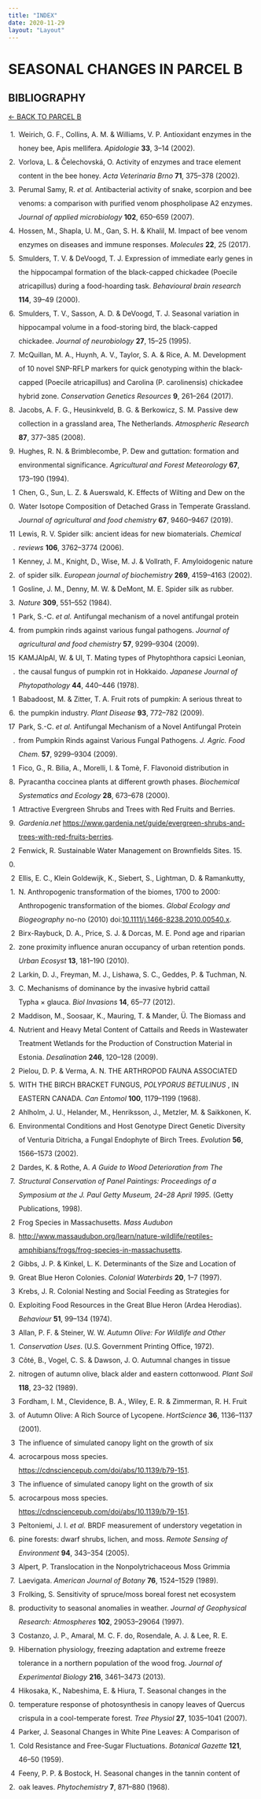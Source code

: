 ```yaml
---
title: "INDEX"
date: 2020-11-29
layout: "Layout"
---
```


# SEASONAL CHANGES IN PARCEL B

## BIBLIOGRAPHY

[← BACK TO PARCEL B](index.md)

<div class="bibliography">
<div class="csl-bib-body" style="line-height: 2; ">
  <div class="csl-entry" style="clear: left; ">
    <div class="csl-left-margin" style="float: left; padding-right: 0.5em;text-align: right; width: 1em;">1.</div><div class="csl-right-inline" style="margin: 0 .4em 0 1.5em;">Weirich, G. F., Collins, A. M. &amp; Williams, V. P. Antioxidant enzymes in the honey bee, Apis mellifera. <i>Apidologie</i> <b>33</b>, 3–14 (2002).</div>
  </div>
  <span class="Z3988" title="url_ver=Z39.88-2004&amp;ctx_ver=Z39.88-2004&amp;rfr_id=info%3Asid%2Fzotero.org%3A2&amp;rft_val_fmt=info%3Aofi%2Ffmt%3Akev%3Amtx%3Ajournal&amp;rft.genre=article&amp;rft.atitle=Antioxidant%20enzymes%20in%20the%20honey%20bee%2C%20Apis%20mellifera&amp;rft.jtitle=Apidologie&amp;rft.volume=33&amp;rft.issue=1&amp;rft.aufirst=Gunter%20F.&amp;rft.aulast=Weirich&amp;rft.au=Gunter%20F.%20Weirich&amp;rft.au=Anita%20M.%20Collins&amp;rft.au=Virginia%20P.%20Williams&amp;rft.date=2002&amp;rft.pages=3%E2%80%9314&amp;rft.spage=3&amp;rft.epage=14"></span>
  <div class="csl-entry" style="clear: left; ">
    <div class="csl-left-margin" style="float: left; padding-right: 0.5em;text-align: right; width: 1em;">2.</div><div class="csl-right-inline" style="margin: 0 .4em 0 1.5em;">Vorlova, L. &amp; Čelechovská, O. Activity of enzymes and trace element content in the bee honey. <i>Acta Veterinaria Brno</i> <b>71</b>, 375–378 (2002).</div>
  </div>
  <span class="Z3988" title="url_ver=Z39.88-2004&amp;ctx_ver=Z39.88-2004&amp;rfr_id=info%3Asid%2Fzotero.org%3A2&amp;rft_val_fmt=info%3Aofi%2Ffmt%3Akev%3Amtx%3Ajournal&amp;rft.genre=article&amp;rft.atitle=Activity%20of%20enzymes%20and%20trace%20element%20content%20in%20the%20bee%20honey&amp;rft.jtitle=Acta%20Veterinaria%20Brno&amp;rft.volume=71&amp;rft.issue=3&amp;rft.aufirst=L.&amp;rft.aulast=Vorlova&amp;rft.au=L.%20Vorlova&amp;rft.au=O.%20%C4%8Celechovsk%C3%A1&amp;rft.date=2002&amp;rft.pages=375%E2%80%93378&amp;rft.spage=375&amp;rft.epage=378"></span>
  <div class="csl-entry" style="clear: left; ">
    <div class="csl-left-margin" style="float: left; padding-right: 0.5em;text-align: right; width: 1em;">3.</div><div class="csl-right-inline" style="margin: 0 .4em 0 1.5em;">Perumal Samy, R. <i>et al.</i> Antibacterial activity of snake, scorpion and bee venoms: a comparison with purified venom phospholipase A2 enzymes. <i>Journal of applied microbiology</i> <b>102</b>, 650–659 (2007).</div>
  </div>
  <span class="Z3988" title="url_ver=Z39.88-2004&amp;ctx_ver=Z39.88-2004&amp;rfr_id=info%3Asid%2Fzotero.org%3A2&amp;rft_val_fmt=info%3Aofi%2Ffmt%3Akev%3Amtx%3Ajournal&amp;rft.genre=article&amp;rft.atitle=Antibacterial%20activity%20of%20snake%2C%20scorpion%20and%20bee%20venoms%3A%20a%20comparison%20with%20purified%20venom%20phospholipase%20A2%20enzymes&amp;rft.jtitle=Journal%20of%20applied%20microbiology&amp;rft.volume=102&amp;rft.issue=3&amp;rft.aufirst=R.&amp;rft.aulast=Perumal%20Samy&amp;rft.au=R.%20Perumal%20Samy&amp;rft.au=P.%20Gopalakrishnakone&amp;rft.au=M.%20M.%20Thwin&amp;rft.au=T.%20K.%20V.%20Chow&amp;rft.au=H.%20Bow&amp;rft.au=E.%20H.%20Yap&amp;rft.au=T.%20W.%20J.%20Thong&amp;rft.date=2007&amp;rft.pages=650%E2%80%93659&amp;rft.spage=650&amp;rft.epage=659"></span>
  <div class="csl-entry" style="clear: left; ">
    <div class="csl-left-margin" style="float: left; padding-right: 0.5em;text-align: right; width: 1em;">4.</div><div class="csl-right-inline" style="margin: 0 .4em 0 1.5em;">Hossen, M., Shapla, U. M., Gan, S. H. &amp; Khalil, M. Impact of bee venom enzymes on diseases and immune responses. <i>Molecules</i> <b>22</b>, 25 (2017).</div>
  </div>
  <span class="Z3988" title="url_ver=Z39.88-2004&amp;ctx_ver=Z39.88-2004&amp;rfr_id=info%3Asid%2Fzotero.org%3A2&amp;rft_val_fmt=info%3Aofi%2Ffmt%3Akev%3Amtx%3Ajournal&amp;rft.genre=article&amp;rft.atitle=Impact%20of%20bee%20venom%20enzymes%20on%20diseases%20and%20immune%20responses&amp;rft.jtitle=Molecules&amp;rft.volume=22&amp;rft.issue=1&amp;rft.aufirst=Md&amp;rft.aulast=Hossen&amp;rft.au=Md%20Hossen&amp;rft.au=Ummay%20Mahfuza%20Shapla&amp;rft.au=Siew%20Hua%20Gan&amp;rft.au=Md%20Khalil&amp;rft.date=2017&amp;rft.pages=25"></span>
  <div class="csl-entry" style="clear: left; ">
    <div class="csl-left-margin" style="float: left; padding-right: 0.5em;text-align: right; width: 1em;">5.</div><div class="csl-right-inline" style="margin: 0 .4em 0 1.5em;">Smulders, T. V. &amp; DeVoogd, T. J. Expression of immediate early genes in the hippocampal formation of the black-capped chickadee (Poecile atricapillus) during a food-hoarding task. <i>Behavioural brain research</i> <b>114</b>, 39–49 (2000).</div>
  </div>
  <span class="Z3988" title="url_ver=Z39.88-2004&amp;ctx_ver=Z39.88-2004&amp;rfr_id=info%3Asid%2Fzotero.org%3A2&amp;rft_val_fmt=info%3Aofi%2Ffmt%3Akev%3Amtx%3Ajournal&amp;rft.genre=article&amp;rft.atitle=Expression%20of%20immediate%20early%20genes%20in%20the%20hippocampal%20formation%20of%20the%20black-capped%20chickadee%20(Poecile%20atricapillus)%20during%20a%20food-hoarding%20task&amp;rft.jtitle=Behavioural%20brain%20research&amp;rft.volume=114&amp;rft.issue=1-2&amp;rft.aufirst=Tom%20V.&amp;rft.aulast=Smulders&amp;rft.au=Tom%20V.%20Smulders&amp;rft.au=Timothy%20J.%20DeVoogd&amp;rft.date=2000&amp;rft.pages=39%E2%80%9349&amp;rft.spage=39&amp;rft.epage=49"></span>
  <div class="csl-entry" style="clear: left; ">
    <div class="csl-left-margin" style="float: left; padding-right: 0.5em;text-align: right; width: 1em;">6.</div><div class="csl-right-inline" style="margin: 0 .4em 0 1.5em;">Smulders, T. V., Sasson, A. D. &amp; DeVoogd, T. J. Seasonal variation in hippocampal volume in a food-storing bird, the black-capped chickadee. <i>Journal of neurobiology</i> <b>27</b>, 15–25 (1995).</div>
  </div>
  <span class="Z3988" title="url_ver=Z39.88-2004&amp;ctx_ver=Z39.88-2004&amp;rfr_id=info%3Asid%2Fzotero.org%3A2&amp;rft_val_fmt=info%3Aofi%2Ffmt%3Akev%3Amtx%3Ajournal&amp;rft.genre=article&amp;rft.atitle=Seasonal%20variation%20in%20hippocampal%20volume%20in%20a%20food-storing%20bird%2C%20the%20black-capped%20chickadee&amp;rft.jtitle=Journal%20of%20neurobiology&amp;rft.volume=27&amp;rft.issue=1&amp;rft.aufirst=T.%20V.&amp;rft.aulast=Smulders&amp;rft.au=T.%20V.%20Smulders&amp;rft.au=A.%20D.%20Sasson&amp;rft.au=T.%20J.%20DeVoogd&amp;rft.date=1995&amp;rft.pages=15%E2%80%9325&amp;rft.spage=15&amp;rft.epage=25"></span>
  <div class="csl-entry" style="clear: left; ">
    <div class="csl-left-margin" style="float: left; padding-right: 0.5em;text-align: right; width: 1em;">7.</div><div class="csl-right-inline" style="margin: 0 .4em 0 1.5em;">McQuillan, M. A., Huynh, A. V., Taylor, S. A. &amp; Rice, A. M. Development of 10 novel SNP-RFLP markers for quick genotyping within the black-capped (Poecile atricapillus) and Carolina (P. carolinensis) chickadee hybrid zone. <i>Conservation Genetics Resources</i> <b>9</b>, 261–264 (2017).</div>
  </div>
  <span class="Z3988" title="url_ver=Z39.88-2004&amp;ctx_ver=Z39.88-2004&amp;rfr_id=info%3Asid%2Fzotero.org%3A2&amp;rft_val_fmt=info%3Aofi%2Ffmt%3Akev%3Amtx%3Ajournal&amp;rft.genre=article&amp;rft.atitle=Development%20of%2010%20novel%20SNP-RFLP%20markers%20for%20quick%20genotyping%20within%20the%20black-capped%20(Poecile%20atricapillus)%20and%20Carolina%20(P.%20carolinensis)%20chickadee%20hybrid%20zone&amp;rft.jtitle=Conservation%20Genetics%20Resources&amp;rft.volume=9&amp;rft.issue=2&amp;rft.aufirst=M.%20A.&amp;rft.aulast=McQuillan&amp;rft.au=M.%20A.%20McQuillan&amp;rft.au=A.%20V.%20Huynh&amp;rft.au=S.%20A.%20Taylor&amp;rft.au=A.%20M.%20Rice&amp;rft.date=2017&amp;rft.pages=261%E2%80%93264&amp;rft.spage=261&amp;rft.epage=264"></span>
  <div class="csl-entry" style="clear: left; ">
    <div class="csl-left-margin" style="float: left; padding-right: 0.5em;text-align: right; width: 1em;">8.</div><div class="csl-right-inline" style="margin: 0 .4em 0 1.5em;">Jacobs, A. F. G., Heusinkveld, B. G. &amp; Berkowicz, S. M. Passive dew collection in a grassland area, The Netherlands. <i>Atmospheric Research</i> <b>87</b>, 377–385 (2008).</div>
  </div>
  <span class="Z3988" title="url_ver=Z39.88-2004&amp;ctx_ver=Z39.88-2004&amp;rfr_id=info%3Asid%2Fzotero.org%3A2&amp;rft_val_fmt=info%3Aofi%2Ffmt%3Akev%3Amtx%3Ajournal&amp;rft.genre=article&amp;rft.atitle=Passive%20dew%20collection%20in%20a%20grassland%20area%2C%20The%20Netherlands&amp;rft.jtitle=Atmospheric%20Research&amp;rft.volume=87&amp;rft.issue=3-4&amp;rft.aufirst=A.%20F.%20G.&amp;rft.aulast=Jacobs&amp;rft.au=A.%20F.%20G.%20Jacobs&amp;rft.au=B.%20G.%20Heusinkveld&amp;rft.au=S.%20M.%20Berkowicz&amp;rft.date=2008&amp;rft.pages=377%E2%80%93385&amp;rft.spage=377&amp;rft.epage=385"></span>
  <div class="csl-entry" style="clear: left; ">
    <div class="csl-left-margin" style="float: left; padding-right: 0.5em;text-align: right; width: 1em;">9.</div><div class="csl-right-inline" style="margin: 0 .4em 0 1.5em;">Hughes, R. N. &amp; Brimblecombe, P. Dew and guttation: formation and environmental significance. <i>Agricultural and Forest Meteorology</i> <b>67</b>, 173–190 (1994).</div>
  </div>
  <span class="Z3988" title="url_ver=Z39.88-2004&amp;ctx_ver=Z39.88-2004&amp;rfr_id=info%3Asid%2Fzotero.org%3A2&amp;rft_val_fmt=info%3Aofi%2Ffmt%3Akev%3Amtx%3Ajournal&amp;rft.genre=article&amp;rft.atitle=Dew%20and%20guttation%3A%20formation%20and%20environmental%20significance&amp;rft.jtitle=Agricultural%20and%20Forest%20Meteorology&amp;rft.volume=67&amp;rft.issue=3-4&amp;rft.aufirst=R.%20N.&amp;rft.aulast=Hughes&amp;rft.au=R.%20N.%20Hughes&amp;rft.au=Peter%20Brimblecombe&amp;rft.date=1994&amp;rft.pages=173%E2%80%93190&amp;rft.spage=173&amp;rft.epage=190"></span>
  <div class="csl-entry" style="clear: left; ">
    <div class="csl-left-margin" style="float: left; padding-right: 0.5em;text-align: right; width: 1em;">10.</div><div class="csl-right-inline" style="margin: 0 .4em 0 1.5em;">Chen, G., Sun, L. Z. &amp; Auerswald, K. Effects of Wilting and Dew on the Water Isotope Composition of Detached Grass in Temperate Grassland. <i>Journal of agricultural and food chemistry</i> <b>67</b>, 9460–9467 (2019).</div>
  </div>
  <span class="Z3988" title="url_ver=Z39.88-2004&amp;ctx_ver=Z39.88-2004&amp;rfr_id=info%3Asid%2Fzotero.org%3A2&amp;rft_val_fmt=info%3Aofi%2Ffmt%3Akev%3Amtx%3Ajournal&amp;rft.genre=article&amp;rft.atitle=Effects%20of%20Wilting%20and%20Dew%20on%20the%20Water%20Isotope%20Composition%20of%20Detached%20Grass%20in%20Temperate%20Grassland&amp;rft.jtitle=Journal%20of%20agricultural%20and%20food%20chemistry&amp;rft.volume=67&amp;rft.issue=34&amp;rft.aufirst=Guo&amp;rft.aulast=Chen&amp;rft.au=Guo%20Chen&amp;rft.au=Luan%20Zi%20Sun&amp;rft.au=Karl%20Auerswald&amp;rft.date=2019&amp;rft.pages=9460%E2%80%939467&amp;rft.spage=9460&amp;rft.epage=9467"></span>
  <div class="csl-entry" style="clear: left; ">
    <div class="csl-left-margin" style="float: left; padding-right: 0.5em;text-align: right; width: 1em;">11.</div><div class="csl-right-inline" style="margin: 0 .4em 0 1.5em;">Lewis, R. V. Spider silk: ancient ideas for new biomaterials. <i>Chemical reviews</i> <b>106</b>, 3762–3774 (2006).</div>
  </div>
  <span class="Z3988" title="url_ver=Z39.88-2004&amp;ctx_ver=Z39.88-2004&amp;rfr_id=info%3Asid%2Fzotero.org%3A2&amp;rft_val_fmt=info%3Aofi%2Ffmt%3Akev%3Amtx%3Ajournal&amp;rft.genre=article&amp;rft.atitle=Spider%20silk%3A%20ancient%20ideas%20for%20new%20biomaterials&amp;rft.jtitle=Chemical%20reviews&amp;rft.volume=106&amp;rft.issue=9&amp;rft.aufirst=Randolph%20V.&amp;rft.aulast=Lewis&amp;rft.au=Randolph%20V.%20Lewis&amp;rft.date=2006&amp;rft.pages=3762%E2%80%933774&amp;rft.spage=3762&amp;rft.epage=3774"></span>
  <div class="csl-entry" style="clear: left; ">
    <div class="csl-left-margin" style="float: left; padding-right: 0.5em;text-align: right; width: 1em;">12.</div><div class="csl-right-inline" style="margin: 0 .4em 0 1.5em;">Kenney, J. M., Knight, D., Wise, M. J. &amp; Vollrath, F. Amyloidogenic nature of spider silk. <i>European journal of biochemistry</i> <b>269</b>, 4159–4163 (2002).</div>
  </div>
  <span class="Z3988" title="url_ver=Z39.88-2004&amp;ctx_ver=Z39.88-2004&amp;rfr_id=info%3Asid%2Fzotero.org%3A2&amp;rft_val_fmt=info%3Aofi%2Ffmt%3Akev%3Amtx%3Ajournal&amp;rft.genre=article&amp;rft.atitle=Amyloidogenic%20nature%20of%20spider%20silk&amp;rft.jtitle=European%20journal%20of%20biochemistry&amp;rft.volume=269&amp;rft.issue=16&amp;rft.aufirst=John%20M.&amp;rft.aulast=Kenney&amp;rft.au=John%20M.%20Kenney&amp;rft.au=David%20Knight&amp;rft.au=Michael%20J.%20Wise&amp;rft.au=Fritz%20Vollrath&amp;rft.date=2002&amp;rft.pages=4159%E2%80%934163&amp;rft.spage=4159&amp;rft.epage=4163"></span>
  <div class="csl-entry" style="clear: left; ">
    <div class="csl-left-margin" style="float: left; padding-right: 0.5em;text-align: right; width: 1em;">13.</div><div class="csl-right-inline" style="margin: 0 .4em 0 1.5em;">Gosline, J. M., Denny, M. W. &amp; DeMont, M. E. Spider silk as rubber. <i>Nature</i> <b>309</b>, 551–552 (1984).</div>
  </div>
  <span class="Z3988" title="url_ver=Z39.88-2004&amp;ctx_ver=Z39.88-2004&amp;rfr_id=info%3Asid%2Fzotero.org%3A2&amp;rft_val_fmt=info%3Aofi%2Ffmt%3Akev%3Amtx%3Ajournal&amp;rft.genre=article&amp;rft.atitle=Spider%20silk%20as%20rubber&amp;rft.jtitle=Nature&amp;rft.volume=309&amp;rft.issue=5968&amp;rft.aufirst=John%20M.&amp;rft.aulast=Gosline&amp;rft.au=John%20M.%20Gosline&amp;rft.au=Mark%20W.%20Denny&amp;rft.au=M.%20Edwin%20DeMont&amp;rft.date=1984&amp;rft.pages=551%E2%80%93552&amp;rft.spage=551&amp;rft.epage=552"></span>
  <div class="csl-entry" style="clear: left; ">
    <div class="csl-left-margin" style="float: left; padding-right: 0.5em;text-align: right; width: 1em;">14.</div><div class="csl-right-inline" style="margin: 0 .4em 0 1.5em;">Park, S.-C. <i>et al.</i> Antifungal mechanism of a novel antifungal protein from pumpkin rinds against various fungal pathogens. <i>Journal of agricultural and food chemistry</i> <b>57</b>, 9299–9304 (2009).</div>
  </div>
  <span class="Z3988" title="url_ver=Z39.88-2004&amp;ctx_ver=Z39.88-2004&amp;rfr_id=info%3Asid%2Fzotero.org%3A2&amp;rft_val_fmt=info%3Aofi%2Ffmt%3Akev%3Amtx%3Ajournal&amp;rft.genre=article&amp;rft.atitle=Antifungal%20mechanism%20of%20a%20novel%20antifungal%20protein%20from%20pumpkin%20rinds%20against%20various%20fungal%20pathogens&amp;rft.jtitle=Journal%20of%20agricultural%20and%20food%20chemistry&amp;rft.volume=57&amp;rft.issue=19&amp;rft.aufirst=Seong-Cheol&amp;rft.aulast=Park&amp;rft.au=Seong-Cheol%20Park&amp;rft.au=Jin-Young%20Kim&amp;rft.au=Jong-Kook%20Lee&amp;rft.au=Indeok%20Hwang&amp;rft.au=Hyeonsook%20Cheong&amp;rft.au=Jae-Woon%20Nah&amp;rft.au=Kyung-Soo%20Hahm&amp;rft.au=Yoonkyung%20Park&amp;rft.date=2009&amp;rft.pages=9299%E2%80%939304&amp;rft.spage=9299&amp;rft.epage=9304"></span>
  <div class="csl-entry" style="clear: left; ">
    <div class="csl-left-margin" style="float: left; padding-right: 0.5em;text-align: right; width: 1em;">15.</div><div class="csl-right-inline" style="margin: 0 .4em 0 1.5em;">KAMJAIpAI, W. &amp; UI, T. Mating types of Phytophthora capsici Leonian, the causal fungus of pumpkin rot in Hokkaido. <i>Japanese Journal of Phytopathology</i> <b>44</b>, 440–446 (1978).</div>
  </div>
  <span class="Z3988" title="url_ver=Z39.88-2004&amp;ctx_ver=Z39.88-2004&amp;rfr_id=info%3Asid%2Fzotero.org%3A2&amp;rft_val_fmt=info%3Aofi%2Ffmt%3Akev%3Amtx%3Ajournal&amp;rft.genre=article&amp;rft.atitle=Mating%20types%20of%20Phytophthora%20capsici%20Leonian%2C%20the%20causal%20fungus%20of%20pumpkin%20rot%20in%20Hokkaido&amp;rft.jtitle=Japanese%20Journal%20of%20Phytopathology&amp;rft.volume=44&amp;rft.issue=4&amp;rft.aufirst=Wichian&amp;rft.aulast=KAMJAIpAI&amp;rft.au=Wichian%20KAMJAIpAI&amp;rft.au=Tadao%20UI&amp;rft.date=1978&amp;rft.pages=440%E2%80%93446&amp;rft.spage=440&amp;rft.epage=446"></span>
  <div class="csl-entry" style="clear: left; ">
    <div class="csl-left-margin" style="float: left; padding-right: 0.5em;text-align: right; width: 1em;">16.</div><div class="csl-right-inline" style="margin: 0 .4em 0 1.5em;">Babadoost, M. &amp; Zitter, T. A. Fruit rots of pumpkin: A serious threat to the pumpkin industry. <i>Plant Disease</i> <b>93</b>, 772–782 (2009).</div>
  </div>
  <span class="Z3988" title="url_ver=Z39.88-2004&amp;ctx_ver=Z39.88-2004&amp;rfr_id=info%3Asid%2Fzotero.org%3A2&amp;rft_val_fmt=info%3Aofi%2Ffmt%3Akev%3Amtx%3Ajournal&amp;rft.genre=article&amp;rft.atitle=Fruit%20rots%20of%20pumpkin%3A%20A%20serious%20threat%20to%20the%20pumpkin%20industry&amp;rft.jtitle=Plant%20Disease&amp;rft.volume=93&amp;rft.issue=8&amp;rft.aufirst=Mohammad&amp;rft.aulast=Babadoost&amp;rft.au=Mohammad%20Babadoost&amp;rft.au=Thomas%20A.%20Zitter&amp;rft.date=2009&amp;rft.pages=772%E2%80%93782&amp;rft.spage=772&amp;rft.epage=782"></span>
  <div class="csl-entry" style="clear: left; ">
    <div class="csl-left-margin" style="float: left; padding-right: 0.5em;text-align: right; width: 1em;">17.</div><div class="csl-right-inline" style="margin: 0 .4em 0 1.5em;">Park, S.-C. <i>et al.</i> Antifungal Mechanism of a Novel Antifungal Protein from Pumpkin Rinds against Various Fungal Pathogens. <i>J. Agric. Food Chem.</i> <b>57</b>, 9299–9304 (2009).</div>
  </div>
  <span class="Z3988" title="url_ver=Z39.88-2004&amp;ctx_ver=Z39.88-2004&amp;rfr_id=info%3Asid%2Fzotero.org%3A2&amp;rft_id=info%3Adoi%2F10.1021%2Fjf902005g&amp;rft_val_fmt=info%3Aofi%2Ffmt%3Akev%3Amtx%3Ajournal&amp;rft.genre=article&amp;rft.atitle=Antifungal%20Mechanism%20of%20a%20Novel%20Antifungal%20Protein%20from%20Pumpkin%20Rinds%20against%20Various%20Fungal%20Pathogens&amp;rft.jtitle=Journal%20of%20Agricultural%20and%20Food%20Chemistry&amp;rft.stitle=J.%20Agric.%20Food%20Chem.&amp;rft.volume=57&amp;rft.issue=19&amp;rft.aufirst=Seong-Cheol&amp;rft.aulast=Park&amp;rft.au=Seong-Cheol%20Park&amp;rft.au=Jin-Young%20Kim&amp;rft.au=Jong-Kook%20Lee&amp;rft.au=Indeok%20Hwang&amp;rft.au=Hyeonsook%20Cheong&amp;rft.au=Jae-Woon%20Nah&amp;rft.au=Kyung-Soo%20Hahm&amp;rft.au=Yoonkyung%20Park&amp;rft.date=2009-10-14&amp;rft.pages=9299-9304&amp;rft.spage=9299&amp;rft.epage=9304&amp;rft.issn=0021-8561%2C%201520-5118&amp;rft.language=en"></span>
  <div class="csl-entry" style="clear: left; ">
    <div class="csl-left-margin" style="float: left; padding-right: 0.5em;text-align: right; width: 1em;">18.</div><div class="csl-right-inline" style="margin: 0 .4em 0 1.5em;">Fico, G., R. Bilia, A., Morelli, I. &amp; Tomè, F. Flavonoid distribution in Pyracantha coccinea plants at different growth phases. <i>Biochemical Systematics and Ecology</i> <b>28</b>, 673–678 (2000).</div>
  </div>
  <span class="Z3988" title="url_ver=Z39.88-2004&amp;ctx_ver=Z39.88-2004&amp;rfr_id=info%3Asid%2Fzotero.org%3A2&amp;rft_id=info%3Adoi%2F10.1016%2FS0305-1978(99)00109-X&amp;rft_val_fmt=info%3Aofi%2Ffmt%3Akev%3Amtx%3Ajournal&amp;rft.genre=article&amp;rft.atitle=Flavonoid%20distribution%20in%20Pyracantha%20coccinea%20plants%20at%20different%20growth%20phases&amp;rft.jtitle=Biochemical%20Systematics%20and%20Ecology&amp;rft.stitle=Biochemical%20Systematics%20and%20Ecology&amp;rft.volume=28&amp;rft.issue=7&amp;rft.aufirst=Gelsomina&amp;rft.aulast=Fico&amp;rft.au=Gelsomina%20Fico&amp;rft.au=Anna%20R.%20Bilia&amp;rft.au=Ivano%20Morelli&amp;rft.au=Franca%20Tom%C3%A8&amp;rft.date=2000-08-01&amp;rft.pages=673-678&amp;rft.spage=673&amp;rft.epage=678&amp;rft.issn=0305-1978&amp;rft.language=en"></span>
  <div class="csl-entry" style="clear: left; ">
    <div class="csl-left-margin" style="float: left; padding-right: 0.5em;text-align: right; width: 1em;">19.</div><div class="csl-right-inline" style="margin: 0 .4em 0 1.5em;">Attractive Evergreen Shrubs and Trees with Red Fruits and Berries. <i>Gardenia.net</i> <a href="https://www.gardenia.net/guide/evergreen-shrubs-and-trees-with-red-fruits-berries">https://www.gardenia.net/guide/evergreen-shrubs-and-trees-with-red-fruits-berries</a>.</div>
  </div>
  <span class="Z3988" title="url_ver=Z39.88-2004&amp;ctx_ver=Z39.88-2004&amp;rfr_id=info%3Asid%2Fzotero.org%3A2&amp;rft_val_fmt=info%3Aofi%2Ffmt%3Akev%3Amtx%3Adc&amp;rft.type=webpage&amp;rft.title=Attractive%20Evergreen%20Shrubs%20and%20Trees%20with%20Red%20Fruits%20and%20Berries&amp;rft.description=Winters%20may%20be%20long%20and%20cold%2C%20but%20your%20garden%20can%20allay%20that%20dreariness%20and%20be%20transformed%20into%20a%20place%20of%20natural%20beauty%20with%20visually%20arresting%20textures%20or%20colors.%20Some%20trees%20and%20shrubs%20dis&amp;rft.identifier=https%3A%2F%2Fwww.gardenia.net%2Fguide%2Fevergreen-shrubs-and-trees-with-red-fruits-berries"></span>
  <div class="csl-entry" style="clear: left; ">
    <div class="csl-left-margin" style="float: left; padding-right: 0.5em;text-align: right; width: 1em;">20.</div><div class="csl-right-inline" style="margin: 0 .4em 0 1.5em;">Fenwick, R. Sustainable Water Management on Brownfields Sites. 15.</div>
  </div>
  <span class="Z3988" title="url_ver=Z39.88-2004&amp;ctx_ver=Z39.88-2004&amp;rfr_id=info%3Asid%2Fzotero.org%3A2&amp;rft_val_fmt=info%3Aofi%2Ffmt%3Akev%3Amtx%3Ajournal&amp;rft.genre=article&amp;rft.atitle=Sustainable%20Water%20Management%20on%20Brownfields%20Sites&amp;rft.aufirst=Ryan&amp;rft.aulast=Fenwick&amp;rft.au=Ryan%20Fenwick&amp;rft.pages=15&amp;rft.language=en"></span>
  <div class="csl-entry" style="clear: left; ">
    <div class="csl-left-margin" style="float: left; padding-right: 0.5em;text-align: right; width: 1em;">21.</div><div class="csl-right-inline" style="margin: 0 .4em 0 1.5em;">Ellis, E. C., Klein Goldewijk, K., Siebert, S., Lightman, D. &amp; Ramankutty, N. Anthropogenic transformation of the biomes, 1700 to 2000: Anthropogenic transformation of the biomes. <i>Global Ecology and Biogeography</i> no-no (2010) doi:<a href="https://doi.org/10.1111/j.1466-8238.2010.00540.x">10.1111/j.1466-8238.2010.00540.x</a>.</div>
  </div>
  <span class="Z3988" title="url_ver=Z39.88-2004&amp;ctx_ver=Z39.88-2004&amp;rfr_id=info%3Asid%2Fzotero.org%3A2&amp;rft_id=info%3Adoi%2F10.1111%2Fj.1466-8238.2010.00540.x&amp;rft_val_fmt=info%3Aofi%2Ffmt%3Akev%3Amtx%3Ajournal&amp;rft.genre=article&amp;rft.atitle=Anthropogenic%20transformation%20of%20the%20biomes%2C%201700%20to%202000%3A%20Anthropogenic%20transformation%20of%20the%20biomes&amp;rft.jtitle=Global%20Ecology%20and%20Biogeography&amp;rft.aufirst=Erle%20C.&amp;rft.aulast=Ellis&amp;rft.au=Erle%20C.%20Ellis&amp;rft.au=Kees%20Klein%20Goldewijk&amp;rft.au=Stefan%20Siebert&amp;rft.au=Deborah%20Lightman&amp;rft.au=Navin%20Ramankutty&amp;rft.date=2010-06&amp;rft.pages=no-no&amp;rft.spage=no&amp;rft.epage=no&amp;rft.issn=1466822X%2C%2014668238&amp;rft.language=en"></span>
  <div class="csl-entry" style="clear: left; ">
    <div class="csl-left-margin" style="float: left; padding-right: 0.5em;text-align: right; width: 1em;">22.</div><div class="csl-right-inline" style="margin: 0 .4em 0 1.5em;">Birx-Raybuck, D. A., Price, S. J. &amp; Dorcas, M. E. Pond age and riparian zone proximity influence anuran occupancy of urban retention ponds. <i>Urban Ecosyst</i> <b>13</b>, 181–190 (2010).</div>
  </div>
  <span class="Z3988" title="url_ver=Z39.88-2004&amp;ctx_ver=Z39.88-2004&amp;rfr_id=info%3Asid%2Fzotero.org%3A2&amp;rft_id=info%3Adoi%2F10.1007%2Fs11252-009-0116-9&amp;rft_val_fmt=info%3Aofi%2Ffmt%3Akev%3Amtx%3Ajournal&amp;rft.genre=article&amp;rft.atitle=Pond%20age%20and%20riparian%20zone%20proximity%20influence%20anuran%20occupancy%20of%20urban%20retention%20ponds&amp;rft.jtitle=Urban%20Ecosystems&amp;rft.stitle=Urban%20Ecosyst&amp;rft.volume=13&amp;rft.issue=2&amp;rft.aufirst=Devynn%20A.&amp;rft.aulast=Birx-Raybuck&amp;rft.au=Devynn%20A.%20Birx-Raybuck&amp;rft.au=Steven%20J.%20Price&amp;rft.au=Michael%20E.%20Dorcas&amp;rft.date=2010-06-01&amp;rft.pages=181-190&amp;rft.spage=181&amp;rft.epage=190&amp;rft.issn=1573-1642&amp;rft.language=en"></span>
  <div class="csl-entry" style="clear: left; ">
    <div class="csl-left-margin" style="float: left; padding-right: 0.5em;text-align: right; width: 1em;">23.</div><div class="csl-right-inline" style="margin: 0 .4em 0 1.5em;">Larkin, D. J., Freyman, M. J., Lishawa, S. C., Geddes, P. &amp; Tuchman, N. C. Mechanisms of dominance by the invasive hybrid cattail Typha&nbsp;×&nbsp;glauca. <i>Biol Invasions</i> <b>14</b>, 65–77 (2012).</div>
  </div>
  <span class="Z3988" title="url_ver=Z39.88-2004&amp;ctx_ver=Z39.88-2004&amp;rfr_id=info%3Asid%2Fzotero.org%3A2&amp;rft_id=info%3Adoi%2F10.1007%2Fs10530-011-0059-y&amp;rft_val_fmt=info%3Aofi%2Ffmt%3Akev%3Amtx%3Ajournal&amp;rft.genre=article&amp;rft.atitle=Mechanisms%20of%20dominance%20by%20the%20invasive%20hybrid%20cattail%20Typha%C2%A0%C3%97%C2%A0glauca&amp;rft.jtitle=Biological%20Invasions&amp;rft.stitle=Biol%20Invasions&amp;rft.volume=14&amp;rft.issue=1&amp;rft.aufirst=Daniel%20J.&amp;rft.aulast=Larkin&amp;rft.au=Daniel%20J.%20Larkin&amp;rft.au=Monika%20J.%20Freyman&amp;rft.au=Shane%20C.%20Lishawa&amp;rft.au=Pamela%20Geddes&amp;rft.au=Nancy%20C.%20Tuchman&amp;rft.date=2012-01-01&amp;rft.pages=65-77&amp;rft.spage=65&amp;rft.epage=77&amp;rft.issn=1573-1464&amp;rft.language=en"></span>
  <div class="csl-entry" style="clear: left; ">
    <div class="csl-left-margin" style="float: left; padding-right: 0.5em;text-align: right; width: 1em;">24.</div><div class="csl-right-inline" style="margin: 0 .4em 0 1.5em;">Maddison, M., Soosaar, K., Mauring, T. &amp; Mander, Ü. The Biomass and Nutrient and Heavy Metal Content of Cattails and Reeds in Wastewater Treatment Wetlands for the Production of Construction Material in Estonia. <i>Desalination</i> <b>246</b>, 120–128 (2009).</div>
  </div>
  <span class="Z3988" title="url_ver=Z39.88-2004&amp;ctx_ver=Z39.88-2004&amp;rfr_id=info%3Asid%2Fzotero.org%3A2&amp;rft_id=info%3Adoi%2F10.1016%2Fj.desal.2008.02.040&amp;rft_val_fmt=info%3Aofi%2Ffmt%3Akev%3Amtx%3Ajournal&amp;rft.genre=article&amp;rft.atitle=The%20Biomass%20and%20Nutrient%20and%20Heavy%20Metal%20Content%20of%20Cattails%20and%20Reeds%20in%20Wastewater%20Treatment%20Wetlands%20for%20the%20Production%20of%20Construction%20Material%20in%20Estonia&amp;rft.jtitle=Desalination&amp;rft.stitle=Desalination&amp;rft.volume=246&amp;rft.aufirst=Martin&amp;rft.aulast=Maddison&amp;rft.au=Martin%20Maddison&amp;rft.au=Kaido%20Soosaar&amp;rft.au=T%C3%B5nu%20Mauring&amp;rft.au=%C3%9Clo%20Mander&amp;rft.date=2009-09-01&amp;rft.pages=120-128&amp;rft.spage=120&amp;rft.epage=128"></span>
  <div class="csl-entry" style="clear: left; ">
    <div class="csl-left-margin" style="float: left; padding-right: 0.5em;text-align: right; width: 1em;">25.</div><div class="csl-right-inline" style="margin: 0 .4em 0 1.5em;">Pielou, D. P. &amp; Verma, A. N. THE ARTHROPOD FAUNA ASSOCIATED WITH THE BIRCH BRACKET FUNGUS, <i>POLYPORUS BETULINUS</i> , IN EASTERN CANADA. <i>Can Entomol</i> <b>100</b>, 1179–1199 (1968).</div>
  </div>
  <span class="Z3988" title="url_ver=Z39.88-2004&amp;ctx_ver=Z39.88-2004&amp;rfr_id=info%3Asid%2Fzotero.org%3A2&amp;rft_id=info%3Adoi%2F10.4039%2FEnt1001179-11&amp;rft_val_fmt=info%3Aofi%2Ffmt%3Akev%3Amtx%3Ajournal&amp;rft.genre=article&amp;rft.atitle=THE%20ARTHROPOD%20FAUNA%20ASSOCIATED%20WITH%20THE%20BIRCH%20BRACKET%20FUNGUS%2C%20%3Ci%3EPOLYPORUS%20BETULINUS%3C%2Fi%3E%20%2C%20IN%20EASTERN%20CANADA&amp;rft.jtitle=The%20Canadian%20Entomologist&amp;rft.stitle=Can%20Entomol&amp;rft.volume=100&amp;rft.issue=11&amp;rft.aufirst=D.%20P.&amp;rft.aulast=Pielou&amp;rft.au=D.%20P.%20Pielou&amp;rft.au=A.%20N.%20Verma&amp;rft.date=1968-11&amp;rft.pages=1179-1199&amp;rft.spage=1179&amp;rft.epage=1199&amp;rft.issn=0008-347X%2C%201918-3240&amp;rft.language=en"></span>
  <div class="csl-entry" style="clear: left; ">
    <div class="csl-left-margin" style="float: left; padding-right: 0.5em;text-align: right; width: 1em;">26.</div><div class="csl-right-inline" style="margin: 0 .4em 0 1.5em;">Ahlholm, J. U., Helander, M., Henriksson, J., Metzler, M. &amp; Saikkonen, K. Environmental Conditions and Host Genotype Direct Genetic Diversity of Venturia Ditricha, a Fungal Endophyte of Birch Trees. <i>Evolution</i> <b>56</b>, 1566–1573 (2002).</div>
  </div>
  <span class="Z3988" title="url_ver=Z39.88-2004&amp;ctx_ver=Z39.88-2004&amp;rfr_id=info%3Asid%2Fzotero.org%3A2&amp;rft_id=info%3Adoi%2Fhttps%3A%2F%2Fdoi.org%2F10.1111%2Fj.0014-3820.2002.tb01468.x&amp;rft_val_fmt=info%3Aofi%2Ffmt%3Akev%3Amtx%3Ajournal&amp;rft.genre=article&amp;rft.atitle=Environmental%20Conditions%20and%20Host%20Genotype%20Direct%20Genetic%20Diversity%20of%20Venturia%20Ditricha%2C%20a%20Fungal%20Endophyte%20of%20Birch%20Trees&amp;rft.jtitle=Evolution&amp;rft.volume=56&amp;rft.issue=8&amp;rft.aufirst=Jouni%20U.&amp;rft.aulast=Ahlholm&amp;rft.au=Jouni%20U.%20Ahlholm&amp;rft.au=Marjo%20Helander&amp;rft.au=Janne%20Henriksson&amp;rft.au=Mary%20Metzler&amp;rft.au=Kari%20Saikkonen&amp;rft.date=2002&amp;rft.pages=1566-1573&amp;rft.spage=1566&amp;rft.epage=1573&amp;rft.issn=1558-5646&amp;rft.language=en"></span>
  <div class="csl-entry" style="clear: left; ">
    <div class="csl-left-margin" style="float: left; padding-right: 0.5em;text-align: right; width: 1em;">27.</div><div class="csl-right-inline" style="margin: 0 .4em 0 1.5em;">Dardes, K. &amp; Rothe, A. <i>A Guide to Wood Deterioration from The Structural Conservation of Panel Paintings: Proceedings of a Symposium at the J. Paul Getty Museum, 24–28 April 1995</i>. (Getty Publications, 1998).</div>
  </div>
  <span class="Z3988" title="url_ver=Z39.88-2004&amp;ctx_ver=Z39.88-2004&amp;rfr_id=info%3Asid%2Fzotero.org%3A2&amp;rft_id=urn%3Aisbn%3A978-0-89236-384-1&amp;rft_val_fmt=info%3Aofi%2Ffmt%3Akev%3Amtx%3Abook&amp;rft.genre=book&amp;rft.btitle=A%20Guide%20to%20Wood%20Deterioration%20from%20The%20Structural%20Conservation%20of%20Panel%20Paintings%3A%20Proceedings%20of%20a%20Symposium%20at%20the%20J.%20Paul%20Getty%20Museum%2C%2024%E2%80%9328%20April%201995&amp;rft.publisher=Getty%20Publications&amp;rft.aufirst=Kathleen&amp;rft.aulast=Dardes&amp;rft.au=Kathleen%20Dardes&amp;rft.au=Andrea%20Rothe&amp;rft.date=1998-10-29&amp;rft.tpages=582&amp;rft.isbn=978-0-89236-384-1&amp;rft.language=en"></span>
  <div class="csl-entry" style="clear: left; ">
    <div class="csl-left-margin" style="float: left; padding-right: 0.5em;text-align: right; width: 1em;">28.</div><div class="csl-right-inline" style="margin: 0 .4em 0 1.5em;">Frog Species in Massachusetts. <i>Mass Audubon</i> <a href="http://www.massaudubon.org/learn/nature-wildlife/reptiles-amphibians/frogs/frog-species-in-massachusetts">http://www.massaudubon.org/learn/nature-wildlife/reptiles-amphibians/frogs/frog-species-in-massachusetts</a>.</div>
  </div>
  <span class="Z3988" title="url_ver=Z39.88-2004&amp;ctx_ver=Z39.88-2004&amp;rfr_id=info%3Asid%2Fzotero.org%3A2&amp;rft_val_fmt=info%3Aofi%2Ffmt%3Akev%3Amtx%3Adc&amp;rft.type=webpage&amp;rft.title=Frog%20Species%20in%20Massachusetts&amp;rft.description=The%20frogs%20of%20Massachusetts%20come%20in%20many%20colors%2C%20and%20they%20inhabit%20a%20variety%20of%20habitats%2C%20from%20lakes%20to%20trees%20to%20woodlands.%20The%2010%20species%20in%20Massachusetts%20belong%20to%20four%20scientific%20families.&amp;rft.identifier=http%3A%2F%2Fwww.massaudubon.org%2Flearn%2Fnature-wildlife%2Freptiles-amphibians%2Ffrogs%2Ffrog-species-in-massachusetts&amp;rft.language=en"></span>
  <div class="csl-entry" style="clear: left; ">
    <div class="csl-left-margin" style="float: left; padding-right: 0.5em;text-align: right; width: 1em;">29.</div><div class="csl-right-inline" style="margin: 0 .4em 0 1.5em;">Gibbs, J. P. &amp; Kinkel, L. K. Determinants of the Size and Location of Great Blue Heron Colonies. <i>Colonial Waterbirds</i> <b>20</b>, 1–7 (1997).</div>
  </div>
  <span class="Z3988" title="url_ver=Z39.88-2004&amp;ctx_ver=Z39.88-2004&amp;rfr_id=info%3Asid%2Fzotero.org%3A2&amp;rft_id=info%3Adoi%2F10.2307%2F1521757&amp;rft_val_fmt=info%3Aofi%2Ffmt%3Akev%3Amtx%3Ajournal&amp;rft.genre=article&amp;rft.atitle=Determinants%20of%20the%20Size%20and%20Location%20of%20Great%20Blue%20Heron%20Colonies&amp;rft.jtitle=Colonial%20Waterbirds&amp;rft.volume=20&amp;rft.issue=1&amp;rft.aufirst=James%20P.&amp;rft.aulast=Gibbs&amp;rft.au=James%20P.%20Gibbs&amp;rft.au=Linda%20K.%20Kinkel&amp;rft.date=1997&amp;rft.pages=1-7&amp;rft.spage=1&amp;rft.epage=7&amp;rft.issn=0738-6028"></span>
  <div class="csl-entry" style="clear: left; ">
    <div class="csl-left-margin" style="float: left; padding-right: 0.5em;text-align: right; width: 1em;">30.</div><div class="csl-right-inline" style="margin: 0 .4em 0 1.5em;">Krebs, J. R. Colonial Nesting and Social Feeding as Strategies for Exploiting Food Resources in the Great Blue Heron (Ardea Herodias). <i>Behaviour</i> <b>51</b>, 99–134 (1974).</div>
  </div>
  <span class="Z3988" title="url_ver=Z39.88-2004&amp;ctx_ver=Z39.88-2004&amp;rfr_id=info%3Asid%2Fzotero.org%3A2&amp;rft_id=info%3Adoi%2F10.1163%2F156853974X00165&amp;rft_val_fmt=info%3Aofi%2Ffmt%3Akev%3Amtx%3Ajournal&amp;rft.genre=article&amp;rft.atitle=Colonial%20Nesting%20and%20Social%20Feeding%20as%20Strategies%20for%20Exploiting%20Food%20Resources%20in%20the%20Great%20Blue%20Heron%20(Ardea%20Herodias)&amp;rft.jtitle=Behaviour&amp;rft.volume=51&amp;rft.issue=1-2&amp;rft.aufirst=John%20R.&amp;rft.aulast=Krebs&amp;rft.au=John%20R.%20Krebs&amp;rft.date=1974-01-01&amp;rft.pages=99-134&amp;rft.spage=99&amp;rft.epage=134&amp;rft.issn=0005-7959%2C%201568-539X&amp;rft.language=en"></span>
  <div class="csl-entry" style="clear: left; ">
    <div class="csl-left-margin" style="float: left; padding-right: 0.5em;text-align: right; width: 1em;">31.</div><div class="csl-right-inline" style="margin: 0 .4em 0 1.5em;">Allan, P. F. &amp; Steiner, W. W. <i>Autumn Olive: For Wildlife and Other Conservation Uses</i>. (U.S. Government Printing Office, 1972).</div>
  </div>
  <span class="Z3988" title="url_ver=Z39.88-2004&amp;ctx_ver=Z39.88-2004&amp;rfr_id=info%3Asid%2Fzotero.org%3A2&amp;rft_val_fmt=info%3Aofi%2Ffmt%3Akev%3Amtx%3Abook&amp;rft.genre=book&amp;rft.btitle=Autumn%20Olive%3A%20For%20Wildlife%20and%20Other%20Conservation%20Uses&amp;rft.publisher=U.S.%20Government%20Printing%20Office&amp;rft.aufirst=Philip%20Farley&amp;rft.aulast=Allan&amp;rft.au=Philip%20Farley%20Allan&amp;rft.au=Wilmer%20Watkins%20Steiner&amp;rft.date=1972&amp;rft.tpages=8&amp;rft.language=en"></span>
  <div class="csl-entry" style="clear: left; ">
    <div class="csl-left-margin" style="float: left; padding-right: 0.5em;text-align: right; width: 1em;">32.</div><div class="csl-right-inline" style="margin: 0 .4em 0 1.5em;">Côté, B., Vogel, C. S. &amp; Dawson, J. O. Autumnal changes in tissue nitrogen of autumn olive, black alder and eastern cottonwood. <i>Plant Soil</i> <b>118</b>, 23–32 (1989).</div>
  </div>
  <span class="Z3988" title="url_ver=Z39.88-2004&amp;ctx_ver=Z39.88-2004&amp;rfr_id=info%3Asid%2Fzotero.org%3A2&amp;rft_id=info%3Adoi%2F10.1007%2FBF02232787&amp;rft_val_fmt=info%3Aofi%2Ffmt%3Akev%3Amtx%3Ajournal&amp;rft.genre=article&amp;rft.atitle=Autumnal%20changes%20in%20tissue%20nitrogen%20of%20autumn%20olive%2C%20black%20alder%20and%20eastern%20cottonwood&amp;rft.jtitle=Plant%20and%20Soil&amp;rft.stitle=Plant%20Soil&amp;rft.volume=118&amp;rft.issue=1&amp;rft.aufirst=Benoit&amp;rft.aulast=C%C3%B4t%C3%A9&amp;rft.au=Benoit%20C%C3%B4t%C3%A9&amp;rft.au=Christoph%20S.%20Vogel&amp;rft.au=Jeffrey%20O.%20Dawson&amp;rft.date=1989-08-01&amp;rft.pages=23-32&amp;rft.spage=23&amp;rft.epage=32&amp;rft.issn=1573-5036&amp;rft.language=en"></span>
  <div class="csl-entry" style="clear: left; ">
    <div class="csl-left-margin" style="float: left; padding-right: 0.5em;text-align: right; width: 1em;">33.</div><div class="csl-right-inline" style="margin: 0 .4em 0 1.5em;">Fordham, I. M., Clevidence, B. A., Wiley, E. R. &amp; Zimmerman, R. H. Fruit of Autumn Olive: A Rich Source of Lycopene. <i>HortScience</i> <b>36</b>, 1136–1137 (2001).</div>
  </div>
  <span class="Z3988" title="url_ver=Z39.88-2004&amp;ctx_ver=Z39.88-2004&amp;rfr_id=info%3Asid%2Fzotero.org%3A2&amp;rft_id=info%3Adoi%2F10.21273%2FHORTSCI.36.6.1136&amp;rft_val_fmt=info%3Aofi%2Ffmt%3Akev%3Amtx%3Ajournal&amp;rft.genre=article&amp;rft.atitle=Fruit%20of%20Autumn%20Olive%3A%20A%20Rich%20Source%20of%20Lycopene&amp;rft.jtitle=HortScience&amp;rft.volume=36&amp;rft.issue=6&amp;rft.aufirst=Ingrid%20M.&amp;rft.aulast=Fordham&amp;rft.au=Ingrid%20M.%20Fordham&amp;rft.au=Beverly%20A.%20Clevidence&amp;rft.au=Eugene%20R.%20Wiley&amp;rft.au=Richard%20H.%20Zimmerman&amp;rft.date=2001-10-01&amp;rft.pages=1136-1137&amp;rft.spage=1136&amp;rft.epage=1137&amp;rft.issn=0018-5345%2C%202327-9834&amp;rft.language=en_US"></span>
  <div class="csl-entry" style="clear: left; ">
    <div class="csl-left-margin" style="float: left; padding-right: 0.5em;text-align: right; width: 1em;">34.</div><div class="csl-right-inline" style="margin: 0 .4em 0 1.5em;">The influence of simulated canopy light on the growth of six acrocarpous moss species. <a href="https://cdnsciencepub.com/doi/abs/10.1139/b79-151">https://cdnsciencepub.com/doi/abs/10.1139/b79-151</a>.</div>
  </div>
  <span class="Z3988" title="url_ver=Z39.88-2004&amp;ctx_ver=Z39.88-2004&amp;rfr_id=info%3Asid%2Fzotero.org%3A2&amp;rft_val_fmt=info%3Aofi%2Ffmt%3Akev%3Amtx%3Adc&amp;rft.type=webpage&amp;rft.title=The%20influence%20of%20simulated%20canopy%20light%20on%20the%20growth%20of%20six%20acrocarpous%20moss%20species&amp;rft.identifier=https%3A%2F%2Fcdnsciencepub.com%2Fdoi%2Fabs%2F10.1139%2Fb79-151"></span>
  <div class="csl-entry" style="clear: left; ">
    <div class="csl-left-margin" style="float: left; padding-right: 0.5em;text-align: right; width: 1em;">35.</div><div class="csl-right-inline" style="margin: 0 .4em 0 1.5em;">The influence of simulated canopy light on the growth of six acrocarpous moss species. <a href="https://cdnsciencepub.com/doi/abs/10.1139/b79-151">https://cdnsciencepub.com/doi/abs/10.1139/b79-151</a>.</div>
  </div>
  <span class="Z3988" title="url_ver=Z39.88-2004&amp;ctx_ver=Z39.88-2004&amp;rfr_id=info%3Asid%2Fzotero.org%3A2&amp;rft_val_fmt=info%3Aofi%2Ffmt%3Akev%3Amtx%3Adc&amp;rft.type=webpage&amp;rft.title=The%20influence%20of%20simulated%20canopy%20light%20on%20the%20growth%20of%20six%20acrocarpous%20moss%20species&amp;rft.identifier=https%3A%2F%2Fcdnsciencepub.com%2Fdoi%2Fabs%2F10.1139%2Fb79-151"></span>
  <div class="csl-entry" style="clear: left; ">
    <div class="csl-left-margin" style="float: left; padding-right: 0.5em;text-align: right; width: 1em;">36.</div><div class="csl-right-inline" style="margin: 0 .4em 0 1.5em;">Peltoniemi, J. I. <i>et al.</i> BRDF measurement of understory vegetation in pine forests: dwarf shrubs, lichen, and moss. <i>Remote Sensing of Environment</i> <b>94</b>, 343–354 (2005).</div>
  </div>
  <span class="Z3988" title="url_ver=Z39.88-2004&amp;ctx_ver=Z39.88-2004&amp;rfr_id=info%3Asid%2Fzotero.org%3A2&amp;rft_id=info%3Adoi%2F10.1016%2Fj.rse.2004.10.009&amp;rft_val_fmt=info%3Aofi%2Ffmt%3Akev%3Amtx%3Ajournal&amp;rft.genre=article&amp;rft.atitle=BRDF%20measurement%20of%20understory%20vegetation%20in%20pine%20forests%3A%20dwarf%20shrubs%2C%20lichen%2C%20and%20moss&amp;rft.jtitle=Remote%20Sensing%20of%20Environment&amp;rft.stitle=Remote%20Sensing%20of%20Environment&amp;rft.volume=94&amp;rft.issue=3&amp;rft.aufirst=Jouni%20I.&amp;rft.aulast=Peltoniemi&amp;rft.au=Jouni%20I.%20Peltoniemi&amp;rft.au=Sanna%20Kaasalainen&amp;rft.au=Jyri%20N%C3%A4r%C3%A4nen&amp;rft.au=Miina%20Rautiainen&amp;rft.au=Pauline%20Stenberg&amp;rft.au=Heikki%20Smolander&amp;rft.au=Sampo%20Smolander&amp;rft.au=Pekka%20Voipio&amp;rft.date=2005-02-15&amp;rft.pages=343-354&amp;rft.spage=343&amp;rft.epage=354&amp;rft.issn=0034-4257&amp;rft.language=en"></span>
  <div class="csl-entry" style="clear: left; ">
    <div class="csl-left-margin" style="float: left; padding-right: 0.5em;text-align: right; width: 1em;">37.</div><div class="csl-right-inline" style="margin: 0 .4em 0 1.5em;">Alpert, P. Translocation in the Nonpolytrichaceous Moss Grimmia Laevigata. <i>American Journal of Botany</i> <b>76</b>, 1524–1529 (1989).</div>
  </div>
  <span class="Z3988" title="url_ver=Z39.88-2004&amp;ctx_ver=Z39.88-2004&amp;rfr_id=info%3Asid%2Fzotero.org%3A2&amp;rft_id=info%3Adoi%2Fhttps%3A%2F%2Fdoi.org%2F10.1002%2Fj.1537-2197.1989.tb15134.x&amp;rft_val_fmt=info%3Aofi%2Ffmt%3Akev%3Amtx%3Ajournal&amp;rft.genre=article&amp;rft.atitle=Translocation%20in%20the%20Nonpolytrichaceous%20Moss%20Grimmia%20Laevigata&amp;rft.jtitle=American%20Journal%20of%20Botany&amp;rft.volume=76&amp;rft.issue=10&amp;rft.aufirst=Peter&amp;rft.aulast=Alpert&amp;rft.au=Peter%20Alpert&amp;rft.date=1989&amp;rft.pages=1524-1529&amp;rft.spage=1524&amp;rft.epage=1529&amp;rft.issn=1537-2197&amp;rft.language=en"></span>
  <div class="csl-entry" style="clear: left; ">
    <div class="csl-left-margin" style="float: left; padding-right: 0.5em;text-align: right; width: 1em;">38.</div><div class="csl-right-inline" style="margin: 0 .4em 0 1.5em;">Frolking, S. Sensitivity of spruce/moss boreal forest net ecosystem productivity to seasonal anomalies in weather. <i>Journal of Geophysical Research: Atmospheres</i> <b>102</b>, 29053–29064 (1997).</div>
  </div>
  <span class="Z3988" title="url_ver=Z39.88-2004&amp;ctx_ver=Z39.88-2004&amp;rfr_id=info%3Asid%2Fzotero.org%3A2&amp;rft_id=info%3Adoi%2Fhttps%3A%2F%2Fdoi.org%2F10.1029%2F96JD03707&amp;rft_val_fmt=info%3Aofi%2Ffmt%3Akev%3Amtx%3Ajournal&amp;rft.genre=article&amp;rft.atitle=Sensitivity%20of%20spruce%2Fmoss%20boreal%20forest%20net%20ecosystem%20productivity%20to%20seasonal%20anomalies%20in%20weather&amp;rft.jtitle=Journal%20of%20Geophysical%20Research%3A%20Atmospheres&amp;rft.volume=102&amp;rft.issue=D24&amp;rft.aufirst=Steve&amp;rft.aulast=Frolking&amp;rft.au=Steve%20Frolking&amp;rft.date=1997&amp;rft.pages=29053-29064&amp;rft.spage=29053&amp;rft.epage=29064&amp;rft.issn=2156-2202&amp;rft.language=en"></span>
  <div class="csl-entry" style="clear: left; ">
    <div class="csl-left-margin" style="float: left; padding-right: 0.5em;text-align: right; width: 1em;">39.</div><div class="csl-right-inline" style="margin: 0 .4em 0 1.5em;">Costanzo, J. P., Amaral, M. C. F. do, Rosendale, A. J. &amp; Lee, R. E. Hibernation physiology, freezing adaptation and extreme freeze tolerance in a northern population of the wood frog. <i>Journal of Experimental Biology</i> <b>216</b>, 3461–3473 (2013).</div>
  </div>
  <span class="Z3988" title="url_ver=Z39.88-2004&amp;ctx_ver=Z39.88-2004&amp;rfr_id=info%3Asid%2Fzotero.org%3A2&amp;rft_id=info%3Adoi%2F10.1242%2Fjeb.089342&amp;rft_id=info%3Apmid%2F23966588&amp;rft_val_fmt=info%3Aofi%2Ffmt%3Akev%3Amtx%3Ajournal&amp;rft.genre=article&amp;rft.atitle=Hibernation%20physiology%2C%20freezing%20adaptation%20and%20extreme%20freeze%20tolerance%20in%20a%20northern%20population%20of%20the%20wood%20frog&amp;rft.jtitle=Journal%20of%20Experimental%20Biology&amp;rft.volume=216&amp;rft.issue=18&amp;rft.aufirst=Jon%20P.&amp;rft.aulast=Costanzo&amp;rft.au=Jon%20P.%20Costanzo&amp;rft.au=M.%20Clara%20F.%20do%20Amaral&amp;rft.au=Andrew%20J.%20Rosendale&amp;rft.au=Richard%20E.%20Lee&amp;rft.date=2013-09-15&amp;rft.pages=3461-3473&amp;rft.spage=3461&amp;rft.epage=3473&amp;rft.issn=0022-0949%2C%201477-9145&amp;rft.language=en"></span>
  <div class="csl-entry" style="clear: left; ">
    <div class="csl-left-margin" style="float: left; padding-right: 0.5em;text-align: right; width: 1em;">40.</div><div class="csl-right-inline" style="margin: 0 .4em 0 1.5em;">Hikosaka, K., Nabeshima, E. &amp; Hiura, T. Seasonal changes in the temperature response of photosynthesis in canopy leaves of Quercus crispula in a cool-temperate forest. <i>Tree Physiol</i> <b>27</b>, 1035–1041 (2007).</div>
  </div>
  <span class="Z3988" title="url_ver=Z39.88-2004&amp;ctx_ver=Z39.88-2004&amp;rfr_id=info%3Asid%2Fzotero.org%3A2&amp;rft_id=info%3Adoi%2F10.1093%2Ftreephys%2F27.7.1035&amp;rft_val_fmt=info%3Aofi%2Ffmt%3Akev%3Amtx%3Ajournal&amp;rft.genre=article&amp;rft.atitle=Seasonal%20changes%20in%20the%20temperature%20response%20of%20photosynthesis%20in%20canopy%20leaves%20of%20Quercus%20crispula%20in%20a%20cool-temperate%20forest&amp;rft.jtitle=Tree%20Physiology&amp;rft.stitle=Tree%20Physiol&amp;rft.volume=27&amp;rft.issue=7&amp;rft.aufirst=Kouki&amp;rft.aulast=Hikosaka&amp;rft.au=Kouki%20Hikosaka&amp;rft.au=Eri%20Nabeshima&amp;rft.au=Tsutom%20Hiura&amp;rft.date=2007-07-01&amp;rft.pages=1035-1041&amp;rft.spage=1035&amp;rft.epage=1041&amp;rft.issn=0829-318X&amp;rft.language=en"></span>
  <div class="csl-entry" style="clear: left; ">
    <div class="csl-left-margin" style="float: left; padding-right: 0.5em;text-align: right; width: 1em;">41.</div><div class="csl-right-inline" style="margin: 0 .4em 0 1.5em;">Parker, J. Seasonal Changes in White Pine Leaves: A Comparison of Cold Resistance and Free-Sugar Fluctuations. <i>Botanical Gazette</i> <b>121</b>, 46–50 (1959).</div>
  </div>
  <span class="Z3988" title="url_ver=Z39.88-2004&amp;ctx_ver=Z39.88-2004&amp;rfr_id=info%3Asid%2Fzotero.org%3A2&amp;rft_val_fmt=info%3Aofi%2Ffmt%3Akev%3Amtx%3Ajournal&amp;rft.genre=article&amp;rft.atitle=Seasonal%20Changes%20in%20White%20Pine%20Leaves%3A%20A%20Comparison%20of%20Cold%20Resistance%20and%20Free-Sugar%20Fluctuations&amp;rft.jtitle=Botanical%20Gazette&amp;rft.volume=121&amp;rft.issue=1&amp;rft.aufirst=Johnson&amp;rft.aulast=Parker&amp;rft.au=Johnson%20Parker&amp;rft.date=1959&amp;rft.pages=46-50&amp;rft.spage=46&amp;rft.epage=50&amp;rft.issn=0006-8071"></span>
  <div class="csl-entry" style="clear: left; ">
    <div class="csl-left-margin" style="float: left; padding-right: 0.5em;text-align: right; width: 1em;">42.</div><div class="csl-right-inline" style="margin: 0 .4em 0 1.5em;">Feeny, P. P. &amp; Bostock, H. Seasonal changes in the tannin content of oak leaves. <i>Phytochemistry</i> <b>7</b>, 871–880 (1968).</div>
  </div>
  <span class="Z3988" title="url_ver=Z39.88-2004&amp;ctx_ver=Z39.88-2004&amp;rfr_id=info%3Asid%2Fzotero.org%3A2&amp;rft_id=info%3Adoi%2F10.1016%2FS0031-9422(00)84845-1&amp;rft_val_fmt=info%3Aofi%2Ffmt%3Akev%3Amtx%3Ajournal&amp;rft.genre=article&amp;rft.atitle=Seasonal%20changes%20in%20the%20tannin%20content%20of%20oak%20leaves&amp;rft.jtitle=Phytochemistry&amp;rft.stitle=Phytochemistry&amp;rft.volume=7&amp;rft.issue=5&amp;rft.aufirst=P.%20P.&amp;rft.aulast=Feeny&amp;rft.au=P.%20P.%20Feeny&amp;rft.au=H.%20Bostock&amp;rft.date=1968-05-01&amp;rft.pages=871-880&amp;rft.spage=871&amp;rft.epage=880&amp;rft.issn=0031-9422&amp;rft.language=en"></span>
</div>
</div>